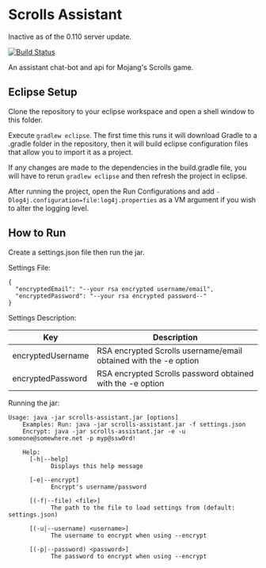 Scrolls Assistant
=================

Inactive as of the 0.110 server update.

[![Build Status](https://travis-ci.org/Talon876/scrolls-assistant.png?branch=master)](https://travis-ci.org/Talon876/scrolls-assistant)

An assistant chat-bot and api for Mojang's Scrolls game.

Eclipse Setup
-------------
Clone the repository to your eclipse workspace and open a shell window to this folder.

Execute `gradlew eclipse`. The first time this runs it will download Gradle to a .gradle folder in the repository, then it will build eclipse configuration files that allow you to import it as a project.

If any changes are made to the dependencies in the build.gradle file, you will have to rerun `gradlew eclipse` and then refresh the project in eclipse.

After running the project, open the Run Configurations and add `-Dlog4j.configuration=file:log4j.properties` as a VM argument if you wish to alter the logging level.

How to Run
----------
Create a settings.json file then run the jar.

Settings File:

    {
      "encryptedEmail": "--your rsa encrypted username/email",
      "encryptedPassword": "--your rsa encrypted password--"
    }


Settings Description:

|Key|Description|
|---|-----------|
|encryptedUsername| RSA encrypted Scrolls username/email obtained with the -e option|
|encryptedPassword | RSA encrypted Scrolls password obtained with the -e option|

Running the jar:

    Usage: java -jar scrolls-assistant.jar [options]
		Examples: Run: java -jar scrolls-assistant.jar -f settings.json
		Encrypt: java -jar scrolls-assistant.jar -e -u someone@somewhere.net -p myp@ssw0rd!

		Help:
		  [-h|--help]
		        Displays this help message
		
		  [-e|--encrypt]
		        Encrypt's username/password
		
		  [(-f|--file) <file>]
		        The path to the file to load settings from (default: settings.json)
		
		  [(-u|--username) <username>]
		        The username to encrypt when using --encrypt
		
		  [(-p|--password) <password>]
		        The password to encrypt when using --encrypt

